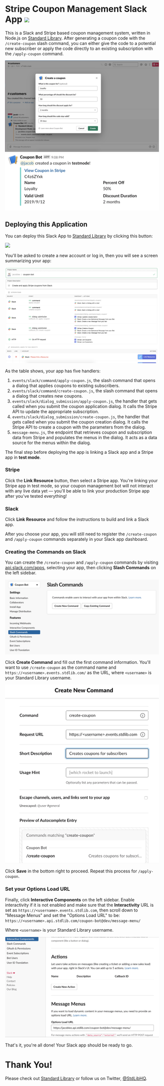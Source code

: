 # Stripe Coupon Management Slack App [<img src="https://deploy.stdlib.com/static/images/deploy.svg" width="192">](https://deploy.stdlib.com/)


This is a Slack and Stripe based coupon management system, written in Node.js
on [Standard Library](https://stdlib.com). After generating a coupon code with the `/create-coupon` slash command, you can either give the code to a potential new subscriber or apply the code directly to an existing subscription with the `/apply-coupon` command.

![](./readme/images/create-coupon-dialog.png)
![](./readme/images/created-coupon.png)

## Deploying this Application

You can deploy this Slack App to [Standard Library](https://stdlib.com) by clicking this button:

[<img src="https://deploy.stdlib.com/static/images/deploy.svg" width="192">](https://deploy.stdlib.com/)

You'll be asked to create a new account or log in, then you will see a screen summarizing your app:

![](./readme/images/deploy.png)

As the table shows, your app has five handlers:
1. `events/slack/command/apply-coupon.js`, the slash command that opens a dialog that applies coupons to existing subscribers.
1. `events/slack/command/create-coupon.js`, the slash command that opens a dialog that creates new coupons.
1. `events/slack/dialog_submission/apply-coupon.js`, the handler that gets called when you submit the coupon application dialog. It calls the Stripe API to update the appropriate subscription.
1. `events/slack/dialog_submission/create-coupon.js`, the handler that gets called when you submit the coupon creation dialog. It calls the Stripe API to create a coupon with the parameters from the dialog.
1. `message-menu.js`, the endpoint that retrieves coupon and subscription data from Stripe and populates the menus in the dialog. It acts as a data source for the menus within the dialog.

The final step before deploying the app is linking a Slack app and a Stripe app in **test mode**.

### Stripe

Click the **Link Resource** button, then select a Stripe app. You're linking your Stripe app in test mode, so your coupon management bot will not interact with any live data yet –– you'll be able to link your production Stripe app after you've tested everything!

### Slack

Click **Link Resource** and follow the instructions to build and link a Slack app.

After you choose your app, you will still need to register the `/create-coupon` and `/apply-coupon` commands separately in your Slack app dashboard.

### Creating the Commands on Slack

You can create the `/create-coupon` and `/apply-coupon` commands by visiting [api.slack.com/apps](https://api.slack.com/apps),
selecting your app, then clicking **Slash Commands** on the left sidebar.

![](./readme/images/slack-create-command.png)

Click **Create Command** and fill out the first command information. You'll want to
use `/create-coupon` as the command name and `https://<username>.events.stdlib.com/` as the
URL, where `<username>` is your Standard Library username.

![](./readme/images/slack-command-info.png)

Click **Save** in the bottom right to proceed. Repeat this process for `/apply-coupon`.

### Set your Options Load URL

Finally, click **Interactive Components** on the left sidebar. Enable interactivity if it is not enabled and make sure that the **Interactivity** URL is set as `https://<username>.events.stdlib.com`, then scroll down to "Message Menus" and set the "Options Load URL" to be:
`https://<username>.api.stdlib.com/coupon-bot@dev/message-menu/`

Where `<username>` is your Standard Library username.

![](./readme/images/message-menu.png)

That's it, you're all done! Your Slack app should be ready to go.

# Thank You!

Please check out [Standard Library](https://stdlib.com/) or follow us on Twitter,
[@StdLibHQ](https://twitter.com/@StdLibHQ).